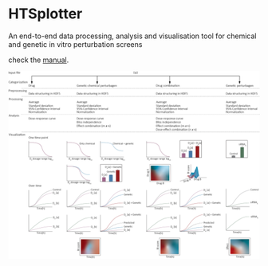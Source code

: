 # HTSplotter
An end-to-end data processing, analysis and visualisation tool for chemical and genetic in vitro perturbation screens

check the [manual](code/web/images/HTSplotterManual.pdf).

![](images/HTSplotter_scheme_GITHUB.png)
